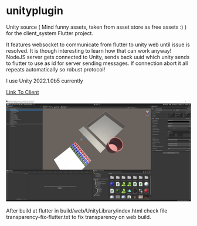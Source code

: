 # unityplugin

Unity source ( Mind funny assets, taken from asset store as free assets :) ) for the client_system Flutter project.

It features websocket to communicate from flutter to unity web until issue is resolved. It is though interesting to learn how that can work anyway!
NodeJS server gets connected to Unity, sends back uuid which unity sends to flutter to use as id for server sending messages.
If connection abort it all repeats automatically so robust protocol!

I use Unity 2022.1.0b5 currently

[Link To Client](https://github.com/jesseburstrom/proj/)


![Editor Image](unity.jpg?raw=true "Server Database")

After build at flutter in build/web/UnityLibrary/index.html check file transparency-fix-flutter.txt to fix transparency on web build.
